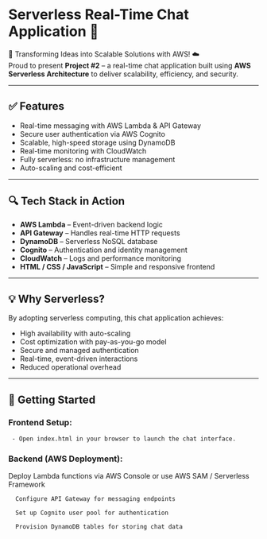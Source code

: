 # Serverless Real-Time Chat Application 💬

🚀 Transforming Ideas into Scalable Solutions with AWS! ☁️  
Proud to present **Project #2** – a real-time chat application built using **AWS Serverless Architecture** to deliver scalability, efficiency, and security.

---

## ✅ Features

- Real-time messaging with AWS Lambda & API Gateway  
- Secure user authentication via AWS Cognito  
- Scalable, high-speed storage using DynamoDB  
- Real-time monitoring with CloudWatch  
- Fully serverless: no infrastructure management  
- Auto-scaling and cost-efficient  

---

## 🔍 Tech Stack in Action

- **AWS Lambda** – Event-driven backend logic  
- **API Gateway** – Handles real-time HTTP requests  
- **DynamoDB** – Serverless NoSQL database  
- **Cognito** – Authentication and identity management  
- **CloudWatch** – Logs and performance monitoring  
- **HTML / CSS / JavaScript** – Simple and responsive frontend  

---

## 💡 Why Serverless?

By adopting serverless computing, this chat application achieves:

- High availability with auto-scaling  
- Cost optimization with pay-as-you-go model  
- Secure and managed authentication  
- Real-time, event-driven interactions  
- Reduced operational overhead  

---

## 🚀 Getting Started

### Frontend Setup:
     - Open index.html in your browser to launch the chat interface.

### Backend (AWS Deployment):
   Deploy Lambda functions via AWS Console or use AWS SAM / Serverless Framework

      Configure API Gateway for messaging endpoints
      
      Set up Cognito user pool for authentication
      
      Provision DynamoDB tables for storing chat data
